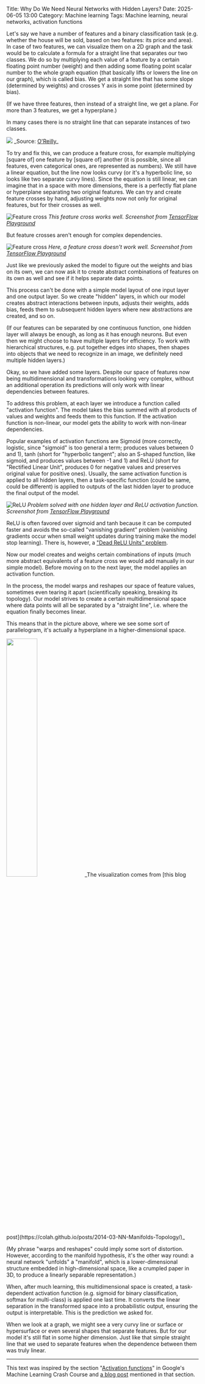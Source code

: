 Title: Why Do We Need Neural Networks with Hidden Layers?
Date: 2025-06-05 13:00
Category: Machine learning
Tags: Machine learning, neural networks, activation functions

Let's say we have a number of features and a binary classification task (e.g. whether the house will be sold, based on two features: its price and area). In case of two features, we can visualize them on a 2D graph and the task would be to calculate a formula for a straight line that separates our two classes. We do so by multiplying each value of a feature by a certain floating point number (weight) and then adding some floating point scalar number to the whole graph equation (that basically lifts or lowers the line on our graph), which is called bias. We get a straight line that has some slope (determined by weights) and crosses Y axis in some point (determined by bias). 

(If we have three features, then instead of a straight line, we get a plane. For more than 3 features, we get a hyperplane.)

In many cases there is no straight line that can separate instances of two classes. 

<img src="https://www.oreilly.com/api/v2/epubs/9781788830577/files/assets/c608dc6d-58f1-4548-b5d7-f3ba22fe1709.png">
_Source: <a href="https://www.oreilly.com/library/view/machine-learning-quick/9781788830577/69e8b23d-701f-4be3-9949-373b98962b43.xhtml">O'Reilly</a>_

To try and fix this, we can produce a feature cross, for example multiplying \[square of\] one feature by \[square of\] another (it is possible, since all features, even categorical ones, are represented as numbers). We still have a linear equation, but the line now looks curvy (or it's a hyperbolic line, so looks like two separate curvy lines). Since the equation is still linear, we can imagine that in a space with more dimensions, there is a perfectly flat plane or hyperplane separating two original features. We can try and create feature crosses by hand, adjusting weights now not only for original features, but for their crosses as well.

![Feature cross]({static}/images/featurecross1.jpg "Feature cross")
_This feature cross works well. Screenshot from [TensorFlow Playground](https://playground.tensorflow.org)_

But feature crosses aren't enough for complex dependencies.

![Feature cross]({static}/images/featurecross2.jpg "Feature cross")
_Here, a feature cross doesn't work well. Screenshot from [TensorFlow Playground](https://playground.tensorflow.org)_

Just like we previously asked the model to figure out the weights and bias on its own, we can now ask it to create abstract combinations of features on its own as well and see if it helps separate data points.

This process can't be done with a simple model layout of one input layer and one output layer. So we create "hidden" layers, in which our model creates abstract interactions between inputs, adjusts their weights, adds bias, feeds them to subsequent hidden layers where new abstractions are created, and so on.

(If our features can be separated by one continuous function, one hidden layer will always be enough, as long as it has enough neurons. But even then we might choose to have multiple layers for efficiency. To work with hierarchical structures, e.g. put together edges into shapes, then shapes into objects that we need to recognize in an image, we definitely need multiple hidden layers.)

Okay, so we have added some layers. Despite our space of features now being multidimensional and transformations looking very complex, without an additional operation its predictions will only work with linear dependencies between features.

To address this problem, at each layer we introduce a function called "activation function". The model takes the bias summed with all products of values and weights and feeds them to this function. If the activation function is non-linear, our model gets the ability to work with non-linear dependencies.

Popular examples of activation functions are Sigmoid (more correctly, logistic, since "sigmoid" is too general a term; produces values between 0 and 1), tanh (short for "hyperbolic tangent"; also an S-shaped function, like sigmoid, and produces values between -1 and 1) and ReLU (short for "Rectified Linear Unit", produces 0 for negative values and preserves original value for positive ones). Usually, the same activation function is applied to all hidden layers, then a task-specific function (could be same, could be different) is applied to outputs of the last hidden layer to produce the final output of the model.

![ReLU]({static}/images/relu.jpg "Problem solved with one hidden layer and ReLU activation function")
_Problem solved with one hidden layer and ReLU activation function. Screenshot from [TensorFlow Playground](https://playground.tensorflow.org)_

ReLU is often favored over sigmoid and tanh because it can be computed faster and avoids the so-called "vanishing gradient" problem (vanishing gradients occur when small weight updates during training make the model stop learning). There is, however, a ["Dead ReLU Units" problem](https://developers.google.com/machine-learning/crash-course/neural-networks/backpropagation#dead_relu_units).

Now our model creates and weighs certain combinations of inputs (much more abstract equivalents of a feature cross we would add manually in our simple model). Before moving on to the next layer, the model applies an activation function.

In the process, the model warps and reshapes our space of feature values, sometimes even tearing it apart (scientifically speaking, breaking its topology). Our model strives to create a certain multidimensional space where data points will all be separated by a "straight line", i.e. where the equation finally becomes linear.

This means that in the picture above, where we see some sort of parallelogram, it's actually a hyperplane in a higher-dimensional space.

<img width="40%" src="https://colah.github.io/posts/2014-03-NN-Manifolds-Topology/img/spiral.1-2.2-2-2-2-2-2.gif">
_The visualization comes from [this blog post](https://colah.github.io/posts/2014-03-NN-Manifolds-Topology/)_

(My phrase "warps and reshapes" could imply some sort of distortion. However, according to the manifold hypothesis, it's the other way round: a neural network "unfolds" a "manifold", which is a lower-dimensional structure embedded in high-dimensional space, like a crumpled paper in 3D, to produce a linearly separable representation.)

When, after much learning, this multidimensional space is created, a task-dependent activation function (e.g. sigmoid for binary classification, softmax for multi-class) is applied one last time. It converts the linear separation in the transformed space into a probabilistic output, ensuring the output is interpretable. This is the prediction we asked for.

When we look at a graph, we might see a very curvy line or surface or hypersurface or even several shapes that separate features. But for our model it's still flat in some higher dimension. Just like that simple straight line that we used to separate features when the dependence between them was truly linear.

---
This text was inspired by the section "[Activation functions](https://developers.google.com/machine-learning/crash-course/neural-networks/activation-functions)" in Google's Machine Learning Crash Course and [a blog post](https://colah.github.io/posts/2014-03-NN-Manifolds-Topology/) mentioned in that section.